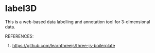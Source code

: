 # label3D
This is a web-based data labelling and annotation tool for 3-dimensional data.  

REFERENCES:
1. https://github.com/learnthreejs/three-js-boilerplate
